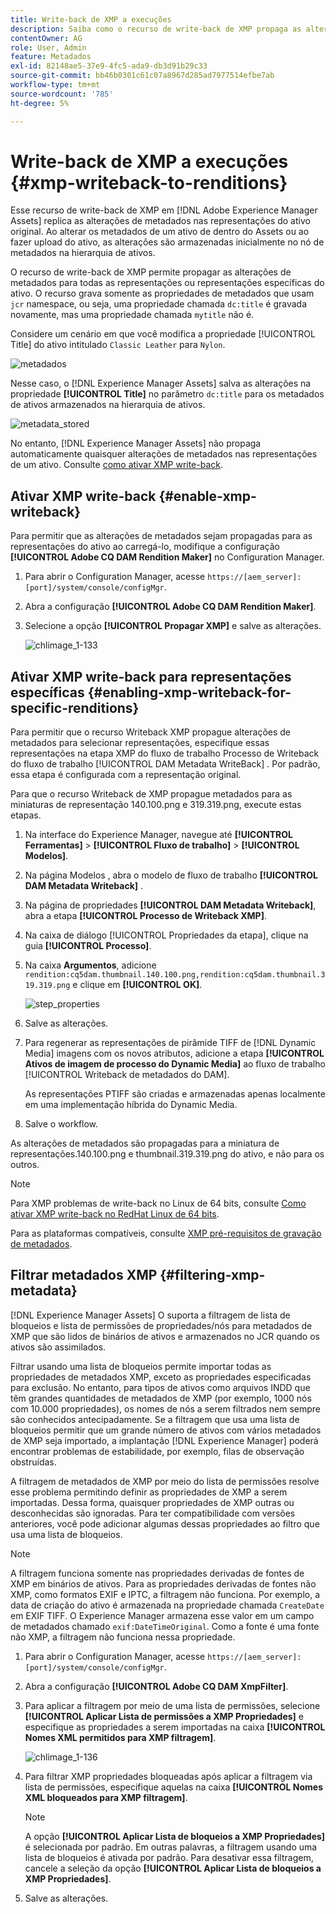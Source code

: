 ```yaml
---
title: Write-back de XMP a execuções
description: Saiba como o recurso de write-back de XMP propaga as alterações de metadados de um ativo para todas as representações ou representações específicas do ativo.
contentOwner: AG
role: User, Admin
feature: Metadados
exl-id: 82148ae5-37e9-4fc5-ada9-db3d91b29c33
source-git-commit: bb46b0301c61c07a8967d285ad7977514efbe7ab
workflow-type: tm+mt
source-wordcount: '785'
ht-degree: 5%

---
```


# Write-back de XMP a execuções {#xmp-writeback-to-renditions}

Esse recurso de write-back de XMP em [!DNL Adobe Experience Manager Assets] replica as alterações de metadados nas representações do ativo original. Ao alterar os metadados de um ativo de dentro do Assets ou ao fazer upload do ativo, as alterações são armazenadas inicialmente no nó de metadados na hierarquia de ativos.

O recurso de write-back de XMP permite propagar as alterações de metadados para todas as representações ou representações específicas do ativo. O recurso grava somente as propriedades de metadados que usam `jcr` namespace, ou seja, uma propriedade chamada `dc:title` é gravada novamente, mas uma propriedade chamada `mytitle` não é.

Considere um cenário em que você modifica a propriedade [!UICONTROL Title] do ativo intitulado `Classic Leather` para `Nylon`.

![metadados](assets/metadata.png)

Nesse caso, o [!DNL Experience Manager Assets] salva as alterações na propriedade **[!UICONTROL Title]** no parâmetro `dc:title` para os metadados de ativos armazenados na hierarquia de ativos.

![metadata_stored](assets/metadata_stored.png)

No entanto, [!DNL Experience Manager Assets] não propaga automaticamente quaisquer alterações de metadados nas representações de um ativo. Consulte [como ativar XMP write-back](#enable-xmp-writeback).

## Ativar XMP write-back {#enable-xmp-writeback}

Para permitir que as alterações de metadados sejam propagadas para as representações do ativo ao carregá-lo, modifique a configuração **[!UICONTROL Adobe CQ DAM Rendition Maker]** no Configuration Manager.

1. Para abrir o Configuration Manager, acesse `https://[aem_server]:[port]/system/console/configMgr`.
1. Abra a configuração **[!UICONTROL Adobe CQ DAM Rendition Maker]**.
1. Selecione a opção **[!UICONTROL Propagar XMP]** e salve as alterações.

   ![chlimage_1-133](assets/chlimage_1-346.png)

## Ativar XMP write-back para representações específicas {#enabling-xmp-writeback-for-specific-renditions}

Para permitir que o recurso Writeback XMP propague alterações de metadados para selecionar representações, especifique essas representações na etapa XMP do fluxo de trabalho Processo de Writeback do fluxo de trabalho [!UICONTROL DAM Metadata WriteBack] . Por padrão, essa etapa é configurada com a representação original.

Para que o recurso Writeback de XMP propague metadados para as miniaturas de representação 140.100.png e 319.319.png, execute estas etapas.

1. Na interface do Experience Manager, navegue até **[!UICONTROL Ferramentas]** > **[!UICONTROL Fluxo de trabalho]** > **[!UICONTROL Modelos]**.
1. Na página Modelos , abra o modelo de fluxo de trabalho **[!UICONTROL DAM Metadata Writeback]** .
1. Na página de propriedades **[!UICONTROL DAM Metadata Writeback]**, abra a etapa **[!UICONTROL Processo de Writeback XMP]**.
1. Na caixa de diálogo [!UICONTROL Propriedades da etapa], clique na guia **[!UICONTROL Processo]**.
1. Na caixa **Argumentos**, adicione `rendition:cq5dam.thumbnail.140.100.png,rendition:cq5dam.thumbnail.319.319.png` e clique em **[!UICONTROL OK]**.

   ![step_properties](assets/step_properties.png)

1. Salve as alterações.
1. Para regenerar as representações de pirâmide TIFF de [!DNL Dynamic Media] imagens com os novos atributos, adicione a etapa **[!UICONTROL Ativos de imagem de processo do Dynamic Media]** ao fluxo de trabalho [!UICONTROL Writeback de metadados do DAM].

   As representações PTIFF são criadas e armazenadas apenas localmente em uma implementação híbrida do Dynamic Media.

1. Salve o workflow.

As alterações de metadados são propagadas para a miniatura de representações.140.100.png e thumbnail.319.319.png do ativo, e não para os outros.

>[!NOTE]
>
>Para XMP problemas de write-back no Linux de 64 bits, consulte [Como ativar XMP write-back no RedHat Linux de 64 bits](https://helpx.adobe.com/experience-manager/kb/enable-xmp-write-back-64-bit-redhat.html).
>
>Para as plataformas compatíveis, consulte [XMP pré-requisitos de gravação de metadados](/help/sites-deploying/technical-requirements.md#requirements-for-aem-assets-xmp-metadata-write-back).

## Filtrar metadados XMP {#filtering-xmp-metadata}

[!DNL Experience Manager Assets] O suporta a filtragem de lista de bloqueios e lista de permissões de propriedades/nós para metadados de XMP que são lidos de binários de ativos e armazenados no JCR quando os ativos são assimilados.

Filtrar usando uma lista de bloqueios permite importar todas as propriedades de metadados XMP, exceto as propriedades especificadas para exclusão. No entanto, para tipos de ativos como arquivos INDD que têm grandes quantidades de metadados de XMP (por exemplo, 1000 nós com 10.000 propriedades), os nomes de nós a serem filtrados nem sempre são conhecidos antecipadamente. Se a filtragem que usa uma lista de bloqueios permitir que um grande número de ativos com vários metadados de XMP seja importado, a implantação [!DNL Experience Manager] poderá encontrar problemas de estabilidade, por exemplo, filas de observação obstruídas.

A filtragem de metadados de XMP por meio do lista de permissões resolve esse problema permitindo definir as propriedades de XMP a serem importadas. Dessa forma, quaisquer propriedades de XMP outras ou desconhecidas são ignoradas. Para ter compatibilidade com versões anteriores, você pode adicionar algumas dessas propriedades ao filtro que usa uma lista de bloqueios.

>[!NOTE]
>
>A filtragem funciona somente nas propriedades derivadas de fontes de XMP em binários de ativos. Para as propriedades derivadas de fontes não XMP, como formatos EXIF e IPTC, a filtragem não funciona. Por exemplo, a data de criação do ativo é armazenada na propriedade chamada `CreateDate` em EXIF TIFF. O Experience Manager armazena esse valor em um campo de metadados chamado `exif:DateTimeOriginal`. Como a fonte é uma fonte não XMP, a filtragem não funciona nessa propriedade.

1. Para abrir o Configuration Manager, acesse `https://[aem_server]:[port]/system/console/configMgr`.
1. Abra a configuração **[!UICONTROL Adobe CQ DAM XmpFilter]**.
1. Para aplicar a filtragem por meio de uma lista de permissões, selecione **[!UICONTROL Aplicar Lista de permissões a XMP Propriedades]** e especifique as propriedades a serem importadas na caixa **[!UICONTROL Nomes XML permitidos para XMP filtragem]**.

   ![chlimage_1-136](assets/chlimage_1-347.png)

1. Para filtrar XMP propriedades bloqueadas após aplicar a filtragem via lista de permissões, especifique aquelas na caixa **[!UICONTROL Nomes XML bloqueados para XMP filtragem]**.

   >[!NOTE]
   >
   >A opção **[!UICONTROL Aplicar Lista de bloqueios a XMP Propriedades]** é selecionada por padrão. Em outras palavras, a filtragem usando uma lista de bloqueios é ativada por padrão. Para desativar essa filtragem, cancele a seleção da opção **[!UICONTROL Aplicar Lista de bloqueios a XMP Propriedades]**.

1. Salve as alterações.

